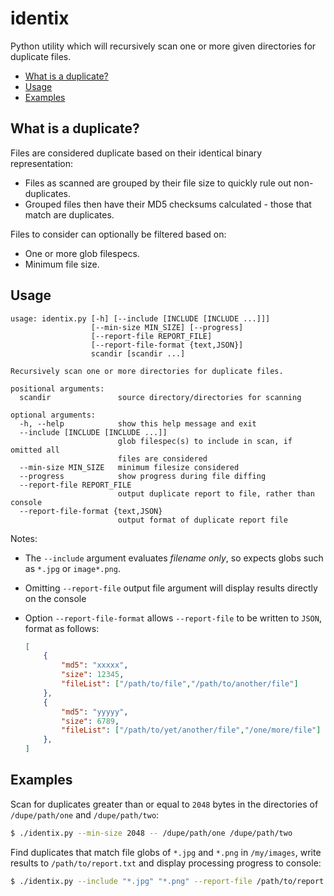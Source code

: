 # identix
Python utility which will recursively scan one or more given directories for duplicate files.
- [What is a duplicate?](#what-is-a-duplicate)
- [Usage](#usage)
- [Examples](#examples)

## What is a duplicate?
Files are considered duplicate based on their identical binary representation:
- Files as scanned are grouped by their file size to quickly rule out non-duplicates.
- Grouped files then have their MD5 checksums calculated - those that match are duplicates.

Files to consider can optionally be filtered based on:
- One or more glob filespecs.
- Minimum file size.

## Usage

```
usage: identix.py [-h] [--include [INCLUDE [INCLUDE ...]]]
                  [--min-size MIN_SIZE] [--progress]
                  [--report-file REPORT_FILE]
                  [--report-file-format {text,JSON}]
                  scandir [scandir ...]

Recursively scan one or more directories for duplicate files.

positional arguments:
  scandir               source directory/directories for scanning

optional arguments:
  -h, --help            show this help message and exit
  --include [INCLUDE [INCLUDE ...]]
                        glob filespec(s) to include in scan, if omitted all
                        files are considered
  --min-size MIN_SIZE   minimum filesize considered
  --progress            show progress during file diffing
  --report-file REPORT_FILE
                        output duplicate report to file, rather than console
  --report-file-format {text,JSON}
                        output format of duplicate report file
```

Notes:
- The `--include` argument evaluates *filename only*, so expects globs such as `*.jpg` or `image*.png`.
- Omitting `--report-file` output file argument will display results directly on the console
- Option `--report-file-format` allows `--report-file` to be written to `JSON`, format as follows:

	```json
	[
		{
			"md5": "xxxxx",
			"size": 12345,
			"fileList": ["/path/to/file","/path/to/another/file"]
		},
		{
			"md5": "yyyyy",
			"size": 6789,
			"fileList": ["/path/to/yet/another/file","/one/more/file"]
		},
	]
	```

## Examples
Scan for duplicates greater than or equal to `2048` bytes in the directories of `/dupe/path/one` and `/dupe/path/two`:
```sh
$ ./identix.py --min-size 2048 -- /dupe/path/one /dupe/path/two
```

Find duplicates that match file globs of `*.jpg` and `*.png` in `/my/images`, write results to `/path/to/report.txt` and display processing progress to console:
```sh
$ ./identix.py --include "*.jpg" "*.png" --report-file /path/to/report.txt --progress -- /my/images
```
